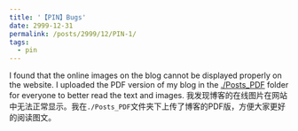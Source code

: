 ```yaml
---
title: '【PIN】Bugs'
date: 2999-12-31
permalink: /posts/2999/12/PIN-1/
tags:
  - pin
---
```


  I found that the online images on the blog cannot be displayed properly on the website. I uploaded the PDF version of my blog in the [./Posts_PDF](https://github.com/Jiacheng-Han/Jiacheng-Han.github.io/tree/master/Posts_PDF) folder for everyone to better read the text and images.
我发现博客的在线图片在网站中无法正常显示。我在`./Posts_PDF`文件夹下上传了博客的PDF版，方便大家更好的阅读图文。
